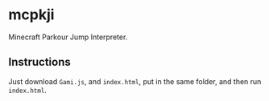 # mcpkji
Minecraft Parkour Jump Interpreter.
## Instructions
Just download `Gami.js`, and `index.html`, put in the same folder, and then run `index.html`.
